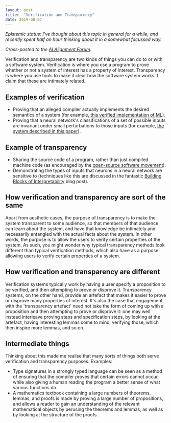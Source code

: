 ```yaml
---
layout: post
title:  "Verification and Transparency"
date: 2019-08-07
---
```


_Epistemic status: I've thought about this topic in general for a while, and recently spent half an hour thinking about it in a somewhat focussed way._

_Cross-posted to the [AI Alignment Forum](https://www.alignmentforum.org/posts/n3YRDJYCnQcDAw29G/verification-and-transparency)._

Verification and transparency are two kinds of things you can do to or with a software system. Verification is where you use a program to prove whether or not a system of interest has a property of interest. Transparency is where you use tools to make it clear how the software system works. I claim that these are intimately related.

## Examples of verification

- Proving that an alleged compiler actually implements the desired semantics of a system (for example, [this verified implementation of ML](https://cakeml.org/)).
- Proving that a neural network's classifications of a set of possible inputs are invariant under small perturbations to those inputs (for example, [the system described in this paper](http://cs229.stanford.edu/proj2018/report/101.pdf)).

## Example of transparency

- Sharing the source code of a program, rather than just compiled machine code (as encouraged by the [open-source software movement](https://en.wikipedia.org/wiki/Open-source-software_movement)).
- Demonstrating the types of inputs that neurons in a neural network are sensitive to (techniques like this are discussed in the fantastic [Building Blocks of Interpretability](https://distill.pub/2018/building-blocks/) blog post).

## How verification and transparency are sort of the same

Apart from aesthetic cases, the purpose of transparency is to make the system transparent to some audience, so that members of that audience can learn about the system, and have that knowledge be intimately and necessarily entangled with the actual facts about the system. In other words, the purpose is to allow the users to verify certain properties of the system. As such, you might wonder why typical transparency methods look different than typical verification methods, which also have as a purpose allowing users to verify certain properties of a system.

## How verification and transparency are different

Verification systems typically work by having a user specify a proposition to be verified, and then attempting to prove or disprove it. Transparency systems, on the other hand, provide an artefact that makes it easier to prove or disprove many properties of interest. It's also the case that engagement with the 'transparency artefact' need not take the form of coming up with a proposition and then attempting to prove or disprove it: one may well instead interleave proving steps and specification steps, by looking at the artefact, having interesting lemmas come to mind, verifying those, which then inspire more lemmas, and so on.

## Intermediate things

Thinking about this made me realise that many sorts of things both serve verification and transparency purposes. Examples:
- Type signatures in a strongly typed language can be seen as a method of ensuring that the compiler proves that certain errors cannot occur, while also giving a human reading the program a better sense of what various functions do.
- A mathematics textbook containing a large numbers of theorems, lemmas, and proofs is made by proving a large number of propositions, and allows a reader to gain an understanding of the relevant mathematical objects by perusing the theorems and lemmas, as well as by looking at the structure of the proofs.
